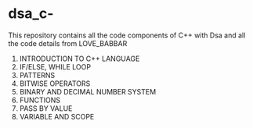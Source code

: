 # dsa_c-

This repository contains all the code components of C++ with Dsa and all the code details from LOVE_BABBAR

1. INTRODUCTION TO C++ LANGUAGE
2. IF/ELSE, WHILE LOOP
3. PATTERNS
4. BITWISE OPERATORS
5. BINARY AND DECIMAL NUMBER SYSTEM
6. FUNCTIONS
7. PASS BY VALUE
8. VARIABLE AND SCOPE
